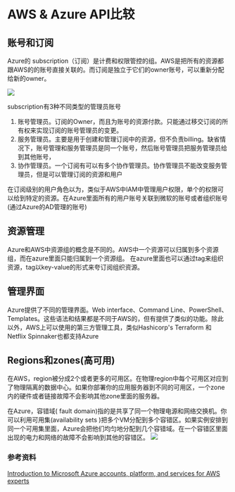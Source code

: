 # AWS & Azure API比较
## 账号和订阅

Azure的 subscription（订阅）是计费和权限管控的组。AWS是把所有的资源都跟AWS的的账号直接关联的。而订阅是独立于它们的owner账号，可以重新分配给新的owner。


![](https://docs.microsoft.com/en-us/azure/architecture/aws-professional/images/azure-aws-account-compare.png)

subscription有3种不同类型的管理员账号
1. 账号管理员。订阅的Owner，而且为账号的资源付款。只能通过移交订阅的所有权来实现订阅的账号管理员的变更。
2. 服务管理员。主要是用于创建和管理订阅中的资源，但不负责billing。缺省情况下，账号管理和服务管理员是同一个账号，然后账号管理员把服务管理员给到其他账号，
3. 协作管理员。一个订阅有可以有多个协作管理员。协作管理员不能改变服务管理员，但是可以管理订阅的资源和用户


在订阅级别的用户角色以为，类似于AWS中IAM中管理用户权限，单个的权限可以给到特定的资源。在Azure里面所有的用户账号关联到微软的账号或者组织账号(通过Azure的AD管理的账号)


## 资源管理
Azure和AWS中资源组的概念是不同的。AWS中一个资源可以归属到多个资源组，而在azure里面只能归属到一个资源组。 在azure里面也可以通过tag来组织资源，tag以key-value的形式来夸订阅组织资源。


## 管理界面
Azure提供了不同的管理界面。Web interface、Command Line、PowerShell、Templates。这些语法和结果都是不同于AWS的，但有提供了类似的功能。除此以外，AWS上可以使用的第三方管理工具，类似Hashicorp's Terraform 和Netflix Spinnaker也都支持Azure

## Regions和zones(高可用)
在AWS，region被分成2个或者更多的可用区。在物理region中每个可用区对应到了物理隔离的数据中心。如果你部署你的应用服务器到不同的可用区，一个zone内的硬件或者链接故障不会影响其他zone里面的服务器。

在Azure，容错域( fault domain)指的是共享了同一个物理电源和网络交换机。你可以利用可用集(availability sets )把多个VM分配到多个容错区。如果实例安排到同一个可用集里面，Azure会把他们均匀地分配到几个容错域。在一个容错区里面出现的电力和网络的故障不会影响到其他的容错区。
![](https://docs.microsoft.com/en-us/azure/architecture/aws-professional/images/zone-fault-domains.png)



### 参考资料

[Introduction to Microsoft Azure accounts, platform, and services for AWS experts](https://docs.microsoft.com/en-us/azure/architecture/aws-professional/index)
